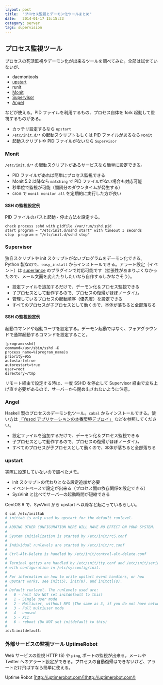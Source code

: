 ```yaml
---
layout: post
title:  "プロセス監視とデーモン化ツールまとめ"
date:   2014-01-17 15:15:23
category: server
tags: supervision
---
```


## プロセス監視ツール

プロセスの死活監視やデーモン化が出来るツールを調べてみた。全部は試せていないが、

- daemontools
- [upstart](http://upstart.ubuntu.com/)
- runit
- [Monit](http://mmonit.com/monit/)
- [Supervisor](http://supervisord.org/)
- [Angel](https://github.com/MichaelXavier/Angel)

などが使える。PID ファイルを利用するもの、プロセス自体を fork 起動して監視するものがある。

- カッチリ設定するなら `upstart`
- `/etc/init.d/*` の起動スクリプトもしくは PID ファイルがあるなら `Monit`
- 起動スクリプトや PID ファイルがないなら `Supervisor`

### Monit

`/etc/init.d/*` の起動スクリプトがあるサービスなら簡単に設定できる。

- PID ファイルがあれば簡単にプロセス監視できる
- Monit 5.2 以降なら `matching` で PID ファイルがない場合も対応可能
- 秒単位で監視が可能（間隔分のダウンタイムが発生する）
- cron で `monit monitor all` を定期的に実行した方が良い

#### SSH の監視設定例

PID ファイルのパスと起動・停止方法を設定する。

```
check process sshd with pidfile /var/run/sshd.pid
start program = "/etc/init.d/sshd start" with timeout 3 seconds
stop  program = "/etc/init.d/sshd stop"
```

### Supervisor

独自スクリプトや init スクリプトがないプログラムをデーモン化できる。Python 製なので、`easy_install` からインストールできる。アラート設定（イベント）は [superlance](http://superlance.readthedocs.org/en/latest/index.html) のプラグインで対応可能です（拡張性があまりよくなかったので、メール文面を変えたりしたいなら自作するしかなさそう）。

- 設定ファイルを追加するだけで、デーモン化＆プロセス監視できる
- 子プロセスとして動作するので、プロセスの復帰がほぼノータイム
- 管理しているプロセスの起動順序（優先度）を設定できる
- すべてのプロセスが子プロセスとして動くので、本体が落ちると全部落ちる

#### SSH の監視設定例

起動コマンドや起動ユーザを設定する。デーモン起動ではなく、フォアグラウンドで通常起動するコマンドを設定すること。

```
[program:sshd]
command=/usr/sbin/sshd -D
process_name=%(program_name)s
priority=955
autostart=true
autorestart=true
user=root
directory=/tmp
```

リモート経由で設定する時は、一度 SSHD を停止して Supervisor 経由で立ち上げ直す必要があるので、サーバーから閉め出されないように注意。

### Angel

Haskell 製のプロセスのデーモン化ツール。`cabal` からインストールできる。使い方は [「Yesod アプリケーションの本番環境デプロイ」](http://yulii.net/entries/10) などを参照してください。

- 設定ファイルを追加するだけで、デーモン化＆プロセス監視できる
- 子プロセスとして動作するので、プロセスの復帰がほぼノータイム
- すべてのプロセスが子プロセスとして動くので、本体が落ちると全部落ちる

### upstart

実際に設定していないので調べたメモ。

- init スクリプトの代わりとなる設定追加が必要
- イベントベースで設定が出来る（プロセス間の依存関係を設定できる）
- SysVinit と比べてサーバーの起動時間が短縮できる

CentOS 6 で、SysVinit から upstart へ以降など起こっているらしい。

```sh
$ cat /etc/inittab
# inittab is only used by upstart for the default runlevel.
#
# ADDING OTHER CONFIGURATION HERE WILL HAVE NO EFFECT ON YOUR SYSTEM.
#
# System initialization is started by /etc/init/rcS.conf
#
# Individual runlevels are started by /etc/init/rc.conf
#
# Ctrl-Alt-Delete is handled by /etc/init/control-alt-delete.conf
#
# Terminal gettys are handled by /etc/init/tty.conf and /etc/init/serial.conf,
# with configuration in /etc/sysconfig/init.
#
# For information on how to write upstart event handlers, or how
# upstart works, see init(5), init(8), and initctl(8).
#
# Default runlevel. The runlevels used are:
#   0 - halt (Do NOT set initdefault to this)
#   1 - Single user mode
#   2 - Multiuser, without NFS (The same as 3, if you do not have networking)
#   3 - Full multiuser mode
#   4 - unused
#   5 - X11
#   6 - reboot (Do NOT set initdefault to this)
#
id:3:initdefault:
```

### 外部サービスの監視ツール UptimeRobot

Web サービスの監視 HTTP (S) や `ping`, ポートの監視が出来る。メールやTwitter へのアラート設定ができる。プロセスの自動復帰はできないけど、アラートだけ飛ばすなら簡単に使える。

Uptime Robot [http://uptimerobot.com/](http://uptimerobot.com/)

